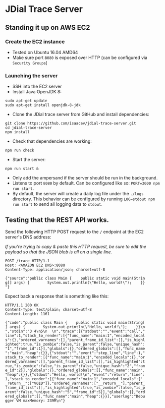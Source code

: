 # JDial Trace Server

## Standing it up on AWS EC2

### Create the EC2 instance
- Tested on Ubuntu 16.04 AMD64
- Make sure port `8080` is exposed over HTTP (can be configured via `Security Groups`)

### Launching the server

- SSH into the EC2 server
- Install Java OpenJDK 8:

```
sudo apt-get update
sudo apt-get install openjdk-8-jdk
```

- Clone the JDial trace server from GitHub and install dependencies:

```
git clone https://github.com/isaacev/jdial-trace-server.git
cd jdial-trace-server
npm install
```

- Check that dependencies are working:

```
npm run check
```

- Start the server:

```
npm run start &
```

- Only add the ampersand if the server should be run in the background.
- Listens to port `8080` by default. Can be configured like so: `PORT=3000 npm run start`.
- By default, the server will create a daily log file under the `./logs` directory. This behavior can be configured by running `LOG=stdout npm run start` to send all logging data to `stdout`.


## Testing that the REST API works.

Send the following HTTP POST request to the `/` endpoint at the EC2 server's DNS address:

*If you're trying to copy & paste this HTTP request, be sure to edit the payload so that the JSON blob is all on a single line.*

```
POST /trace HTTP/1.1
Host: <AMAZON EC2 DNS>:8080
Content-Type: application/json; charset=utf-8

{"source":"public class Main {    public static void main(Strin
g[] args) {        System.out.println(\"Hello, world!\");    }}
"}
```

Expect back a response that is something like this:

```
HTTP/1.1 200 OK
Content-Type: text/plain; charset=utf-8
Content-Length: 1161

{"code":"public class Main {    public static void main(String[
] args) {        System.out.println(\"Hello, world!\");    }}\n
","stdin":"3 4\n5\n  \n","trace":[{"stdout":"","event":"call","
line":1,"stack_to_render":[{"func_name":"main:1","encoded_local
s":{},"ordered_varnames":[],"parent_frame_id_list":[],"is_highl
ighted":true,"is_zombie":false,"is_parent":false,"unique_hash":
"1","frame_id":1}],"globals":{},"ordered_globals":[],"func_name
":"main","heap":{}},{"stdout":"","event":"step_line","line":1,"
stack_to_render":[{"func_name":"main:1","encoded_locals":{},"or
dered_varnames":[],"parent_frame_id_list":[],"is_highlighted":t
rue,"is_zombie":false,"is_parent":false,"unique_hash":"2","fram
e_id":2}],"globals":{},"ordered_globals":[],"func_name":"main",
"heap":{}},{"stdout":"Hello, world!\n","event":"return","line":
1,"stack_to_render":[{"func_name":"main:1","encoded_locals":{"_
_return__":["VOID"]},"ordered_varnames":["__return__"],"parent_
frame_id_list":[],"is_highlighted":true,"is_zombie":false,"is_p
arent":false,"unique_hash":"5","frame_id":5}],"globals":{},"ord
ered_globals":[],"func_name":"main","heap":{}}],"userlog":"Debu
gger VM maxMemory: 239M\n"}
```
